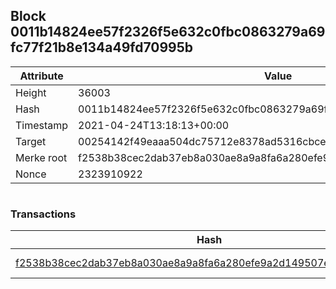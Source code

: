 ## Block 0011b14824ee57f2326f5e632c0fbc0863279a69fc77f21b8e134a49fd70995b

Attribute | Value
--- | ---
Height | 36003
Hash | 0011b14824ee57f2326f5e632c0fbc0863279a69fc77f21b8e134a49fd70995b
Timestamp | 2021-04-24T13:18:13+00:00
Target | 00254142f49eaaa504dc75712e8378ad5316cbcead634704b3734b6271167cc4
Merke root | f2538b38cec2dab37eb8a030ae8a9a8fa6a280efe9a2d149507e554acb61eeba
Nonce | 2323910922

```

```

### Transactions

Hash | Amount
--- | ---
[f2538b38cec2dab37eb8a030ae8a9a8fa6a280efe9a2d149507e554acb61eeba](f2538b38cec2dab37eb8a030ae8a9a8fa6a280efe9a2d149507e554acb61eeba.md) | 10.00000000 SKEPTI 
